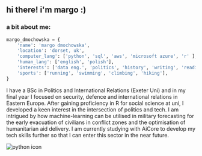 ## hi there! i'm margo :)
### a bit about me:

```python
margo_dmochowska = {
    'name': 'margo dmochowska',
    'location': 'dorset, uk',
    'computer_lang': ['python', 'sql', 'aws', 'microsoft azure', 'r' ],
    'human_lang': ['english', 'polish'],
    'interests': ['data eng.', 'politics', 'history', 'writing', 'reading', 'travelling', 'music'],
    'sports': ['running', 'swimming', 'climbing', 'hiking'],
}
```

I have a BSc in Politics and International Relations (Exeter Uni) and in my final year I focused on security, defence and international relations in Eastern Europe. After gaining proficiency in R for social science at uni, I developed a keen interest in the intersection of politics and tech. I am intrigued by how machine-learning can be utilised in military forecasting for the early evacuation of civilians in conflict zones and the optimisation of humanitarian aid delivery. I am currently studying with AiCore to develop my tech skills further so that I can enter this sector in the near future.

![python icon](https://camo.githubusercontent.com/0562f16a4ae7e35dae6087bf8b7805fb7e664a9e7e20ae6d163d94e56b94f32d/68747470733a2f2f696d672e736869656c64732e696f2f62616467652f707974686f6e2d3336373041303f7374796c653d666f722d7468652d6261646765266c6f676f3d707974686f6e266c6f676f436f6c6f723d666664643534)
